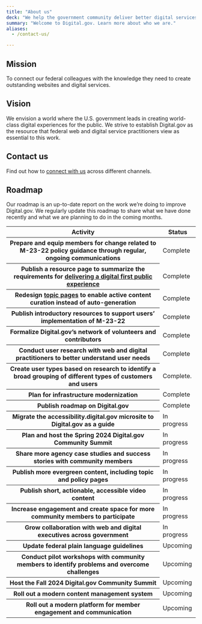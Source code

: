 ```yaml
---
title: "About us"
deck: "We help the government community deliver better digital services."
summary: "Welcome to Digital.gov. Learn more about who we are."
aliases:
  - /contact-us/

---
```


## Mission

To connect our federal colleagues with the knowledge they need to create outstanding websites and digital services.

## Vision

We envision a world where the U.S. government leads in creating world-class digital experiences for the public. We strive to establish Digital.gov as the resource that federal web and digital service practitioners view as essential to this work.

## Contact us

Find out how to [connect with us](https://digital.gov/about/contact/) across different channels.

## Roadmap

Our roadmap is an up-to-date report on the work we’re doing to improve Digital.gov. We regularly update this roadmap to share what we have done recently and what we are planning to do in the coming months.

<table class="usa-table">
  <thead>
    <tr>
      <th scope="col">Activity</th>
      <th scope="col">Status</th>
    </tr>
  </thead>
  <tbody>
    <tr>
      <th scope="row">Prepare and equip members for change related to M-23-22 policy guidance through regular, ongoing communications</th>
      <td>
        Complete
      </td>
    </tr>
    <tr>
      <th scope="row">Publish a resource page to summarize the requirements for <a href="https://digital.gov/resources/delivering-digital-first-public-experience/">delivering a digital first public experience</a></th>
      <td>
        Complete
      </td>
    </tr>
    <tr>
      <th scope="row">Redesign <a href="https://digital.gov/topics/">topic pages</a> to enable active content curation instead of auto-generation</th>
      <td>
        Complete
      </td>
    </tr>
    <tr>
      <th scope="row">Publish introductory resources to support users’ implementation of M-23-22</th>
      <td>
        Complete
      </td>
    </tr>
    <tr>
      <th scope="row">Formalize Digital.gov’s network of volunteers and contributors</th>
      <td>
        Complete
      </td>
    </tr>
    <tr>
      <th scope="row">Conduct user research with web and digital practitioners to better understand user needs</th>
      <td>
        Complete
      </td>
    </tr>
    <tr>
      <th scope="row">Create user types based on research to identify a broad grouping of different types of customers and users</th>
      <td>
        Complete.
      </td>
    </tr>
    <tr>
      <th scope="row">Plan for infrastructure modernization</th>
      <td>
        Complete
      </td>
    </tr>
    <tr>
      <th scope="row">Publish roadmap on Digital.gov</th>
      <td>
        Complete
      </td>
    </tr>
    <tr>
      <th scope="row">Migrate the accessibility.digital.gov microsite to Digital.gov as a guide</th>
      <td>
        In progress
      </td>
    </tr>
    <tr>
      <th scope="row">Plan and host the Spring 2024 Digital.gov Community Summit</th>
      <td>
        In progress
      </td>
    </tr>
    <tr>
      <th scope="row">Share more agency case studies and success stories with community members</th>
      <td>
        In progress
      </td>
    </tr>
    <tr>
      <th scope="row">Publish more evergreen content, including topic and policy pages</th>
      <td>
        In progress
      </td>
    </tr>
    <tr>
      <th scope="row">Publish short, actionable, accessible video content</th>
      <td>
        In progress
      </td>
    </tr>
    <tr>
      <th scope="row">Increase engagement and create space for more community members to participate</th>
      <td>
        In progress
      </td>
    </tr>
    <tr>
      <th scope="row">Grow collaboration with web and digital executives across government</th>
      <td>
        In progress
      </td>
    </tr>
    <tr>
      <th scope="row">Update federal plain language guidelines</th>
      <td>
        Upcoming
      </td>
    </tr>
    <tr>
      <th scope="row">Conduct pilot workshops with community members to identify problems and overcome challenges</th>
      <td>
        Upcoming
      </td>
    </tr>
    <tr>
      <th scope="row">Host the Fall 2024 Digital.gov Community Summit</th>
      <td>
        Upcoming
      </td>
    </tr>
    <tr>
      <th scope="row">Roll out a modern content management system</th>
      <td>
        Upcoming
      </td>
    </tr>
    <tr>
      <th scope="row">Roll out a modern platform for member engagement and communication</th>
      <td>
        Upcoming
      </td>
    </tr>
  </tbody>
</table>